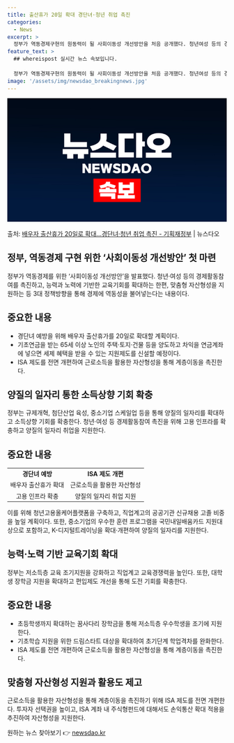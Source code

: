 ```yaml
---
title: 출산휴가 20일 확대 경단녀·청년 취업 촉진
categories:
  - News
excerpt: >
  정부가 역동경제구현의 원동력이 될 사회이동성 개선방안을 처음 공개했다. 청년여성 등의 경제활동참여를 촉진하고…
feature_text: >
  ## whereispost 실시간 뉴스 속보입니다.

  정부가 역동경제구현의 원동력이 될 사회이동성 개선방안을 처음 공개했다. 청년여성 등의 경제활동참여를 촉진하고…
image: '/assets/img/newsdao_breakingnews.jpg'
---
```


![뉴스다오 속보](/assets/img/newsdao_breakingnews.jpg)

<p>출처: <a href="https://newsdao.kr/3713" rel="dofollow">배우자 출산휴가 20일로 확대…경단녀·청년 취업 촉진 - 기획재정부</a> | 뉴스다오</p>

<h2 data-ke-size="size26">정부, 역동경제 구현 위한 ‘사회이동성 개선방안’ 첫 마련</h2>
<p data-ke-size="size16">정부가 역동경제를 위한 ‘사회이동성 개선방안’을 발표했다. 청년·여성 등의 경제활동참여를 촉진하고, 능력과 노력에 기반한 교육기회를 확대하는 한편, 맞춤형 자산형성을 지원하는 등 3대 정책방향을 통해 경제에 역동성을 불어넣는다는 내용이다.</p>

<h2 data-ke-size="size26">중요한 내용</h2>
<ul>
  <li>경단녀 예방을 위해 배우자 출산휴가를 20일로 확대할 계획이다.</li>
  <li>기초연금을 받는 65세 이상 노인의 주택·토지·건물 등을 양도하고 차익을 연금계좌에 넣으면 세제 혜택을 받을 수 있는 지원제도를 신설할 예정이다.</li>
  <li>ISA 제도를 전면 개편하여 근로소득을 활용한 자산형성을 통해 계층이동을 촉진한다.</li>
</ul>

<h2 data-ke-size="size26">양질의 일자리 통한 소득상향 기회 확충</h2>
<p data-ke-size="size16">정부는 규제개혁, 첨단산업 육성, 중소기업 스케일업 등을 통해 양질의 일자리를 확대하고 소득상향 기회를 확충한다. 청년·여성 등 경제활동참여 촉진을 위해 고용 인프라를 확충하고 양질의 일자리 취업을 지원한다.</p>

<h2 data-ke-size="size26">중요한 내용</h2>
<table>
  <tr>
    <td style="text-align: center; height: 17px;"><b>경단녀 예방</b></td>
    <td style="text-align: center; height: 17px;"><b>ISA 제도 개편</b></td>
  </tr>
  <tr>
    <td style="text-align: center; height: 17px;">배우자 출산휴가 확대</td>
    <td style="text-align: center; height: 17px;">근로소득을 활용한 자산형성</td>
  </tr>
  <tr>
    <td style="text-align: center; height: 17px;">고용 인프라 확충</td>
    <td style="text-align: center; height: 17px;">양질의 일자리 취업 지원</td>
  </tr>
</table>

<p data-ke-size="size16">이를 위해 청년고용올케어플랫폼을 구축하고, 직업계고의 공공기관 신규채용 고졸 비중을 높일 계획이다. 또한, 중소기업의 우수한 훈련 프로그램을 국민내일배움카드 지원대상으로 포함하고, K-디지털트레이닝을 확대·개편하여 양질의 일자리를 지원한다.</p>

<h2 data-ke-size="size26">능력·노력 기반 교육기회 확대</h2>
<p data-ke-size="size16">정부는 저소득층 교육 조기지원을 강화하고 직업계고 교육경쟁력을 높인다. 또한, 대학생 장학금 지원을 확대하고 편입제도 개선을 통해 도전 기회를 확충한다.</p>

<h2 data-ke-size="size26">중요한 내용</h2>
<ul>
  <li>초등학생까지 확대하는 꿈사다리 장학금을 통해 저소득층 우수학생을 조기에 지원한다.</li>
  <li>기초학습 지원을 위한 드림스타트 대상을 확대하여 초기단계 학업격차를 완화한다.</li>
  <li>ISA 제도를 전면 개편하여 근로소득을 활용한 자산형성을 통해 계층이동을 촉진한다.</li>
</ul>

<h2 data-ke-size="size26">맞춤형 자산형성 지원과 활용도 제고</h2>
<p data-ke-size="size16">근로소득을 활용한 자산형성을 통해 계층이동을 촉진하기 위해 ISA 제도를 전면 개편한다. 투자자 선택권을 높이고, ISA 계좌 내 주식형펀드에 대해서도 손익통산 확대 적용을 추진하여 자산형성을 지원한다.</p>
 

원하는 뉴스 찾아보기 👉 <a href="https://newsdao.kr" rel="dofollow">newsdao.kr</a>


